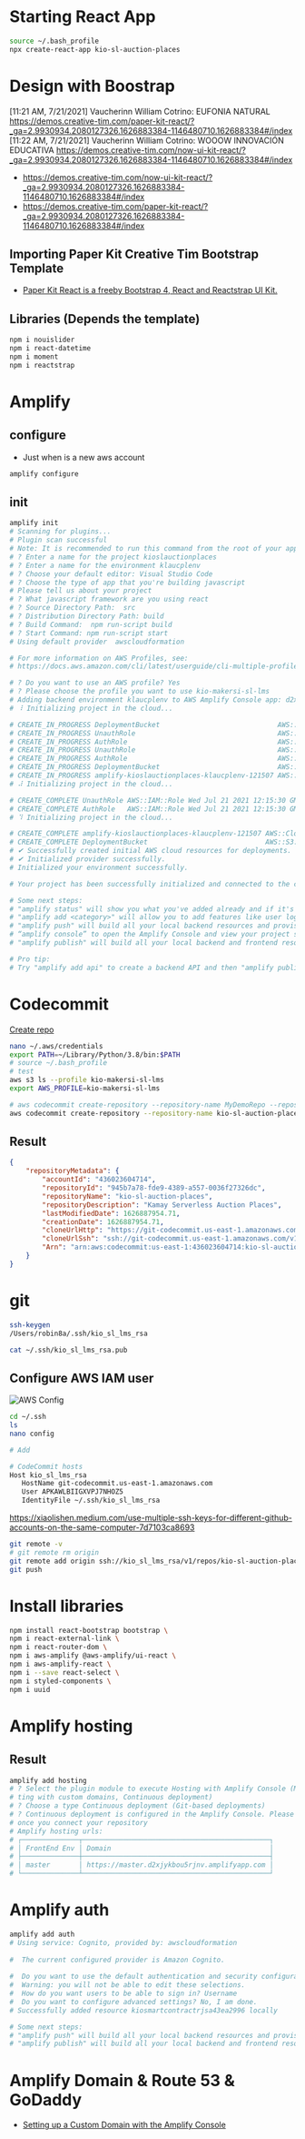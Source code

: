 # Starting React App
```sh
source ~/.bash_profile
npx create-react-app kio-sl-auction-places
```
# Design with Boostrap

[11:21 AM, 7/21/2021] Vaucherinn William Cotrino: EUFONIA NATURAL https://demos.creative-tim.com/paper-kit-react/?_ga=2.9930934.2080127326.1626883384-1146480710.1626883384#/index
[11:22 AM, 7/21/2021] Vaucherinn William Cotrino: WOOOW INNOVACIÓN EDUCATIVA https://demos.creative-tim.com/now-ui-kit-react/?_ga=2.9930934.2080127326.1626883384-1146480710.1626883384#/index

- https://demos.creative-tim.com/now-ui-kit-react/?_ga=2.9930934.2080127326.1626883384-1146480710.1626883384#/index
- https://demos.creative-tim.com/paper-kit-react/?_ga=2.9930934.2080127326.1626883384-1146480710.1626883384#/index

## Importing Paper Kit Creative Tim Bootstrap Template
- [Paper Kit React is a freeby Bootstrap 4, React and Reactstrap UI Kit.](https://demos.creative-tim.com/paper-kit-react/#/documentation/introduction?ref=pkr-github-readme)

## Libraries (Depends the template)
```sh
npm i nouislider
npm i react-datetime
npm i moment
npm i reactstrap
```

# Amplify

## configure

- Just when is a new aws account
```sh
amplify configure
```


## init

```sh
amplify init
# Scanning for plugins...
# Plugin scan successful
# Note: It is recommended to run this command from the root of your app directory
# ? Enter a name for the project kioslauctionplaces
# ? Enter a name for the environment klaucplenv
# ? Choose your default editor: Visual Studio Code
# ? Choose the type of app that you're building javascript
# Please tell us about your project
# ? What javascript framework are you using react
# ? Source Directory Path:  src
# ? Distribution Directory Path: build
# ? Build Command:  npm run-script build
# ? Start Command: npm run-script start
# Using default provider  awscloudformation

# For more information on AWS Profiles, see:
# https://docs.aws.amazon.com/cli/latest/userguide/cli-multiple-profiles.html

# ? Do you want to use an AWS profile? Yes
# ? Please choose the profile you want to use kio-makersi-sl-lms
# Adding backend environment klaucplenv to AWS Amplify Console app: d2xjykbou5rjnv
# ⠸ Initializing project in the cloud...

# CREATE_IN_PROGRESS DeploymentBucket                             AWS::S3::Bucket            Wed Jul 21 2021 12:15:16 GMT-0500 (Colombia Standard Time) Resource creation Initiated
# CREATE_IN_PROGRESS UnauthRole                                   AWS::IAM::Role             Wed Jul 21 2021 12:15:16 GMT-0500 (Colombia Standard Time) Resource creation Initiated
# CREATE_IN_PROGRESS AuthRole                                     AWS::IAM::Role             Wed Jul 21 2021 12:15:16 GMT-0500 (Colombia Standard Time) Resource creation Initiated
# CREATE_IN_PROGRESS UnauthRole                                   AWS::IAM::Role             Wed Jul 21 2021 12:15:16 GMT-0500 (Colombia Standard Time)                            
# CREATE_IN_PROGRESS AuthRole                                     AWS::IAM::Role             Wed Jul 21 2021 12:15:15 GMT-0500 (Colombia Standard Time)                            
# CREATE_IN_PROGRESS DeploymentBucket                             AWS::S3::Bucket            Wed Jul 21 2021 12:15:15 GMT-0500 (Colombia Standard Time)                            
# CREATE_IN_PROGRESS amplify-kioslauctionplaces-klaucplenv-121507 AWS::CloudFormation::Stack Wed Jul 21 2021 12:15:11 GMT-0500 (Colombia Standard Time) User Initiated             
# ⠼ Initializing project in the cloud...

# CREATE_COMPLETE UnauthRole AWS::IAM::Role Wed Jul 21 2021 12:15:30 GMT-0500 (Colombia Standard Time) 
# CREATE_COMPLETE AuthRole   AWS::IAM::Role Wed Jul 21 2021 12:15:30 GMT-0500 (Colombia Standard Time) 
# ⠹ Initializing project in the cloud...

# CREATE_COMPLETE amplify-kioslauctionplaces-klaucplenv-121507 AWS::CloudFormation::Stack Wed Jul 21 2021 12:15:39 GMT-0500 (Colombia Standard Time) 
# CREATE_COMPLETE DeploymentBucket                             AWS::S3::Bucket            Wed Jul 21 2021 12:15:37 GMT-0500 (Colombia Standard Time) 
# ✔ Successfully created initial AWS cloud resources for deployments.
# ✔ Initialized provider successfully.
# Initialized your environment successfully.

# Your project has been successfully initialized and connected to the cloud!

# Some next steps:
# "amplify status" will show you what you've added already and if it's locally configured or deployed
# "amplify add <category>" will allow you to add features like user login or a backend API
# "amplify push" will build all your local backend resources and provision it in the cloud
# “amplify console” to open the Amplify Console and view your project status
# "amplify publish" will build all your local backend and frontend resources (if you have hosting category added) and provision it in the cloud

# Pro tip:
# Try "amplify add api" to create a backend API and then "amplify publish" to deploy everything

```

# Codecommit

[Create repo](https://docs.aws.amazon.com/cli/latest/reference/codecommit/create-repository.html)

```sh
nano ~/.aws/credentials
export PATH=~/Library/Python/3.8/bin:$PATH
# source ~/.bash_profile
# test
aws s3 ls --profile kio-makersi-sl-lms
export AWS_PROFILE=kio-makersi-sl-lms

# aws codecommit create-repository --repository-name MyDemoRepo --repository-description "My demonstration repository" --tags Team=Saanvi
aws codecommit create-repository --repository-name kio-sl-auction-places --repository-description "Kamay Serverless Auction Places" --tags Team=kio --region us-east-1 

```
## Result
```json
{
    "repositoryMetadata": {
        "accountId": "436023604714",
        "repositoryId": "945b7a78-fde9-4389-a557-0036f27326dc",
        "repositoryName": "kio-sl-auction-places",
        "repositoryDescription": "Kamay Serverless Auction Places",
        "lastModifiedDate": 1626887954.71,
        "creationDate": 1626887954.71,
        "cloneUrlHttp": "https://git-codecommit.us-east-1.amazonaws.com/v1/repos/kio-sl-auction-places",
        "cloneUrlSsh": "ssh://git-codecommit.us-east-1.amazonaws.com/v1/repos/kio-sl-auction-places",
        "Arn": "arn:aws:codecommit:us-east-1:436023604714:kio-sl-auction-places"
    }
}
```

# git

```sh
ssh-keygen
/Users/robin8a/.ssh/kio_sl_lms_rsa

cat ~/.ssh/kio_sl_lms_rsa.pub

```

## Configure AWS IAM user

![AWS Config](_images/aws_iam_ssh_config.png)

```sh
cd ~/.ssh
ls
nano config

# Add

# CodeCommit hosts
Host kio_sl_lms_rsa
   HostName git-codecommit.us-east-1.amazonaws.com
   User APKAWLBIIGXVPJ7NHOZ5
   IdentityFile ~/.ssh/kio_sl_lms_rsa

```

https://xiaolishen.medium.com/use-multiple-ssh-keys-for-different-github-accounts-on-the-same-computer-7d7103ca8693

```sh
git remote -v
# git remote rm origin
git remote add origin ssh://kio_sl_lms_rsa/v1/repos/kio-sl-auction-places
git push
```

# Install libraries
```sh
npm install react-bootstrap bootstrap \
npm i react-external-link \
npm i react-router-dom \
npm i aws-amplify @aws-amplify/ui-react \
npm i aws-amplify-react \
npm i --save react-select \
npm i styled-components \
npm i uuid
```

# Amplify hosting

## Result
```sh
amplify add hosting
# ? Select the plugin module to execute Hosting with Amplify Console (Managed hos
# ting with custom domains, Continuous deployment)
# ? Choose a type Continuous deployment (Git-based deployments)
# ? Continuous deployment is configured in the Amplify Console. Please hit enter 
# once you connect your repository 
# Amplify hosting urls: 
# ┌──────────────┬──────────────────────────────────────────────┐
# │ FrontEnd Env │ Domain                                       │
# ├──────────────┼──────────────────────────────────────────────┤
# │ master       │ https://master.d2xjykbou5rjnv.amplifyapp.com │
# └──────────────┴──────────────────────────────────────────────┘
```


# Amplify auth

```sh
amplify add auth
# Using service: Cognito, provided by: awscloudformation
 
#  The current configured provider is Amazon Cognito. 
 
#  Do you want to use the default authentication and security configuration? Default configuration
#  Warning: you will not be able to edit these selections. 
#  How do you want users to be able to sign in? Username
#  Do you want to configure advanced settings? No, I am done.
# Successfully added resource kiosmartcontractrjsa43ea2996 locally

# Some next steps:
# "amplify push" will build all your local backend resources and provision it in the cloud
# "amplify publish" will build all your local backend and frontend resources (if you have hosting category added) and provision it in the cloud
```


# Amplify Domain & Route 53 & GoDaddy
- [Setting up a Custom Domain with the Amplify Console](https://www.youtube.com/watch?v=uaG2mMYLI68)
